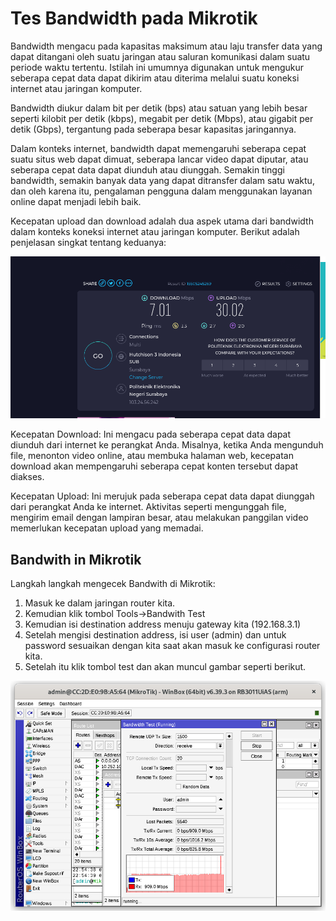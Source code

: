 # Tes Bandwidth pada Mikrotik

Bandwidth mengacu pada kapasitas maksimum atau laju transfer data yang dapat ditangani oleh suatu jaringan atau saluran komunikasi dalam suatu periode waktu tertentu. Istilah ini umumnya digunakan untuk mengukur seberapa cepat data dapat dikirim atau diterima melalui suatu koneksi internet atau jaringan komputer.

Bandwidth diukur dalam bit per detik (bps) atau satuan yang lebih besar seperti kilobit per detik (kbps), megabit per detik (Mbps), atau gigabit per detik (Gbps), tergantung pada seberapa besar kapasitas jaringannya.

Dalam konteks internet, bandwidth dapat memengaruhi seberapa cepat suatu situs web dapat dimuat, seberapa lancar video dapat diputar, atau seberapa cepat data dapat diunduh atau diunggah. Semakin tinggi bandwidth, semakin banyak data yang dapat ditransfer dalam satu waktu, dan oleh karena itu, pengalaman pengguna dalam menggunakan layanan online dapat menjadi lebih baik.

Kecepatan upload dan download adalah dua aspek utama dari bandwidth dalam konteks koneksi internet atau jaringan komputer. Berikut adalah penjelasan singkat tentang keduanya:

![gambar](asset/speedtest.png)

Kecepatan Download: Ini mengacu pada seberapa cepat data dapat diunduh dari internet ke perangkat Anda. Misalnya, ketika Anda mengunduh file, menonton video online, atau membuka halaman web, kecepatan download akan mempengaruhi seberapa cepat konten tersebut dapat diakses.

Kecepatan Upload: Ini merujuk pada seberapa cepat data dapat diunggah dari perangkat Anda ke internet. Aktivitas seperti mengunggah file, mengirim email dengan lampiran besar, atau melakukan panggilan video memerlukan kecepatan upload yang memadai.


## Bandwith in Mikrotik

Langkah langkah mengecek Bandwith di Mikrotik:

1. Masuk ke dalam jaringan router kita.
2. Kemudian klik tombol Tools->Bandwith Test
3. Kemudian isi destination address menuju gateway kita (192.168.3.1)
4. Setelah mengisi destination address, isi user (admin) dan untuk password sesuaikan dengan kita saat akan masuk ke configurasi router kita.
5. Setelah itu klik tombol test dan akan muncul gambar seperti berikut.

![gambar](asset/bandwith.png)